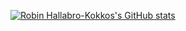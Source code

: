 [![Robin Hallabro-Kokkos's GitHub stats](https://github-readme-stats.vercel.app/api?username=hallabro)](https://github.com/hallabro/hallabro)
